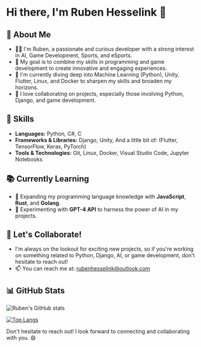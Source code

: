 # Hi there, I'm Ruben Hesselink 👋

## 🌟 About Me

- 🙋‍♂️ I'm Ruben, a passionate and curious developer with a strong interest in AI, Game Development, Sports, and eSports.
- 🎯 My goal is to combine my skills in programming and game development to create innovative and engaging experiences.
- 🌱 I'm currently diving deep into Machine Learning (Python), Unity, Flutter, Linux, and Docker to sharpen my skills and broaden my horizons.
- 💖 I love collaborating on projects, especially those involving Python, Django, and game development.

## 🚀 Skills

- **Languages:** Python, C#, C
- **Frameworks & Libraries:** Django, Unity, And a little bit of: (Flutter, TensorFlow, Keras, PyTorch)
- **Tools & Technologies:** Git, Linux, Docker, Visual Studio Code, Jupyter Notebooks

## 📚 Currently Learning

- 🌟 Expanding my programming language knowledge with **JavaScript**, **Rust**, and **Golang**.
- 🤖 Experimenting with **GPT-4 API** to harness the power of AI in my projects.

## 🤝 Let's Collaborate!

- I'm always on the lookout for exciting new projects, so if you're working on something related to Python, Django, AI, or game development, don't hesitate to reach out!
- 📫 You can reach me at: [rubenhesselink@outlook.com](mailto:rubenhesselink@outlook.com)

## 📊 GitHub Stats

![Ruben's GitHub stats](https://github-readme-stats.vercel.app/api?username=rubenhesselink&show_icons=true&theme=radical)


[![Top Langs](https://github-readme-stats.vercel.app/api/top-langs/?username=rubenhesselink&layout=compact&theme=radical)](https://github.com/anuraghazra/github-readme-stats)


Don't hesitate to reach out! I look forward to connecting and collaborating with you. 😄

<!---
rubenhesselink/rubenhesselink is a ✨ special ✨ repository because its `README.md` (this file) appears on your GitHub profile.
You can click the Preview link to take a look at your changes.
--->
